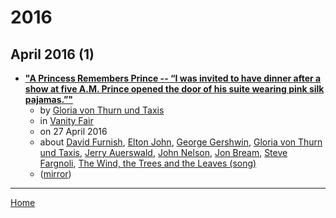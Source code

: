 # 2016

## April 2016 (1)

 - [**"A Princess Remembers Prince -- “I was invited to have dinner after a show at five A.M. Prince opened the door of his suite wearing pink silk pajamas.”"**](https://www.vanityfair.com/style/2016/04/princess-gloria-von-thurn-und-taxis-remembers-prince)
    - by [Gloria von Thurn und Taxis](../../../authors/gloria-von-thurn-und-taxis/index.md)
    - in [Vanity Fair](../../../publications/u-z/vanity-fair/index.md)
    - on 27 April 2016
    - about [David Furnish](../../../topics/david-furnish/index.md), [Elton John](../../../topics/elton-john/index.md), [George Gershwin](../../../topics/george-gershwin/index.md), [Gloria von Thurn und Taxis](../../../topics/gloria-von-thurn-und-taxis/index.md), [Jerry Auerswald](../../../topics/jerry-auerswald/index.md), [John Nelson](../../../topics/john-nelson/index.md), [Jon Bream](../../../topics/jon-bream/index.md), [Steve Fargnoli](../../../topics/steve-fargnoli/index.md), [The Wind, the Trees and the Leaves (song)](../../../topics/song/the-wind-the-trees-and-the-leaves/index.md)
    - ([mirror](https://web.archive.org/web/*/https://www.vanityfair.com/style/2016/04/princess-gloria-von-thurn-und-taxis-remembers-prince))

----

[Home](../index.md)
